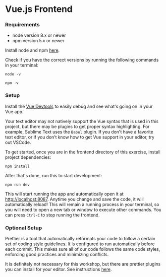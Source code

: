 # Vue.js Frontend

### Requirements
* node version 8.x or newer
* npm version 5.x or newer

Install node and npm [here](https://nodejs.org/en/download/).

Check if you have the correct versions by running the following commands in your terminal:
```
node -v
```
```
npm -v
```

### Setup

Install the [Vue Devtools](https://chrome.google.com/webstore/detail/vuejs-devtools/nhdogjmejiglipccpnnnanhbledajbpd?hl=en) to easily debug and see what's going on in your Vue app.

Your text editor may not natively support the Vue syntax that is used in this project, but there may be plugins to get proper syntax highlighting. For example, Sublime Text uses the `Babel` plugin.
If you don't have a favorite text editor, or if you don't know how to get Vue support in your editor, try out VSCode.

To get started, once you are in the frontend directory of this exercise, install project dependencies:
```
npm install
```

After that's done, run this to start development:
```
npm run dev
```

This will start running the app and automatically open it at [http://localhost:8087](http://localhost:8087). Anytime you change and save the code, it will automatically reload! This will remain a running process in your terminal, so you will need to open a new tab or window to execute other commands. You can press `Ctrl-C` to stop running the frontend.

### Optional Setup
Prettier is a tool that automatically reformats your code to follow a certain set of coding style guidelines. It is configured to run automatically before each commit. This makes sure all of our code follows the same code styles, enforcing good practices and minimizing conflicts.

It is definitely not necessary for this workshop, but there are prettier plugins you can install for your editor. See instructions [here](https://github.com/prettier/prettier#editor-integration).
